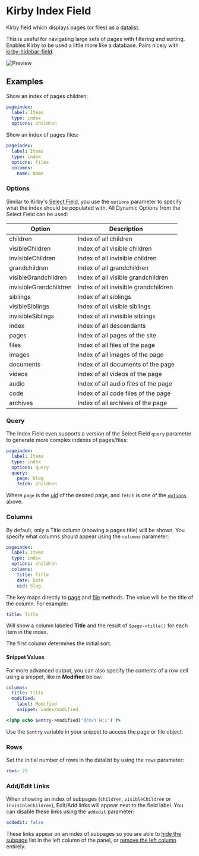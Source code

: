 # Kirby Index Field

Kirby field which displays pages (or files) as a [datalist](https://datatables.net/).

This is useful for navigating large sets of pages with filtering and sorting. Enables Kirby to be used a little more like a database. Pairs nicely with [kirby-hidebar-field](https://github.com/jongacnik/kirby-hidebar-field).

![Preview](https://github.com/jongacnik/kirby-index-field/blob/master/preview.png?raw=true)

## Examples

Show an index of pages children:

```yaml
pageindex:
  label: Items
  type: index
  options: children
```

Show an index of pages files:

```yaml
pageindex:
  label: Items
  type: index
  options: files
  columns:
    name: Name
```

### Options

Similar to Kirby's [Select Field](https://getkirby.com/docs/cheatsheet/panel-fields/select), you use the `options` parameter to specify what the index should be populated with. All Dynamic Options from the Select Field can be used:

Option | Description
--- | ---
children  | Index of all children
visibleChildren | Index of all visible children
invisibleChildren | Index of all invisible children
grandchildren | Index of all grandchildren
visibleGrandchildren | Index of all visible grandchildren
invisibleGrandchildren | Index of all invisible grandchildren
siblings | Index of all siblings
visibleSiblings | Index of all visible siblings
invisibleSiblings | Index of all invisible siblings
index | Index of all descendants
pages | Index of all pages of the site
files | Index of all files of the page
images | Index of all images of the page
documents | Index of all documents of the page
videos | Index of all videos of the page
audio | Index of all audio files of the page
code | Index of all code files of the page
archives | Index of all archives of the page

### Query

The Index Field even supports a version of the Select Field `query` parameter to generate more complex indexes of pages/files:

```yaml
pageindex:
  label: Items
  type: index
  options: query
  query:
    page: blog
    fetch: children
```

Where `page` is the [uid](https://getkirby.com/docs/cheatsheet/page/uid) of the desired page, and `fetch` is one of the [`options`](#options) above.

### Columns

By default, only a Title column (showing a pages title) will be shown. You specify what columns should appear using the `columns` parameter:

```yaml
pageindex:
  label: Items
  type: index
  options: children
  columns:
    title: Title
    date: Date
    uid: Slug
```

The key maps directly to [page](https://getkirby.com/docs/cheatsheet#page) and [file](https://getkirby.com/docs/cheatsheet#file) methods. The value will be the title of the column. For example: 

```yaml
title: Title
```

Will show a column labeled **Title** and the result of `$page->title()` for each item in the index.

The first column determines the initial sort.

#### Snippet Values

For more advanced output, you can also specify the contents of a row cell using a snippet, like in **Modified** below:

```yaml
columns:
  title: Title
  modified:
    label: Modified
    snippet: index/modified
```

```php
<?php echo $entry->modified('d/m/Y H:i') ?>
```

Use the `$entry` variable in your snippet to access the page or file object.

### Rows

Set the initial number of rows in the datalist by using the `rows` parameter:

```yaml
rows: 25
```

### Add/Edit Links

When showing an index of subpages (`children`, `visibleChildren` or `invisibleChildren`), Edit/Add links will appear next to the field label. You can disable these links using the `addedit` parameter:

```yaml
addedit: false
```

These links appear on an index of subpages so you are able to [hide the subpage](https://getkirby.com/docs/panel/blueprints/subpages-settings#hide-subpages) list in the left column of the panel, or [remove the left column](https://github.com/jongacnik/kirby-hidebar-field) entirely.